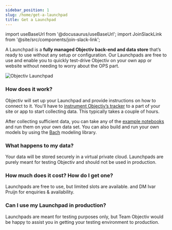 ```yaml
---
sidebar_position: 1
slug: /home/get-a-launchpad
title: Get a Launchpad
---
```


import useBaseUrl from '@docusaurus/useBaseUrl';
import JoinSlackLink from '@site/src/components/join-slack-link';

A Launchpad is a **fully managed Objectiv back-end and data store** that’s ready to use without any setup or configuration. Our Launchpads are free to use and enable you to quickly test-drive Objectiv on your own app or website without needing to worry about the OPS part.

![Objectiv Launchpad](/img/launchpad.svg "Objectiv Launchpad")

### How does it work?

Objectiv will set up your Launchpad and provide instructions on how to connect to it. You'll have to [instrument Objectiv’s tracker](/tracking/) to a part of your site or app to start collecting data. This typically takes a couple of hours. 

After collecting sufficient data, you can take any of the [example notebooks](/modeling/example-notebooks/) and run them on your own data set. You can also build and run your own models by using the [Bach](/modeling/bach/) modeling library.

### What happens to my data?

Your data will be stored securely in a virtual private cloud. Launchpads are purely meant for testing Objectiv and should not be used in production.

### How much does it cost? How do I get one?

Launchpads are free to use, but limited slots are available. <JoinSlackLink linkText='Join us on Slack' /> and DM Ivar Pruijn for enquiries & availability.

### Can I use my Launchpad in production?

Launchpads are meant for testing purposes only, but Team Objectiv would be happy to assist you in getting your testing environment to production.
